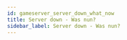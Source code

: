 ```yaml
---
id: gameserver_server_down_what_now
title: Server down - Was nun?
sidebar_label: Server down - Was nun?
---
```

